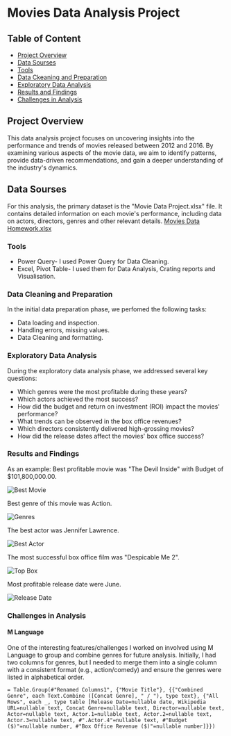 # Movies Data Analysis Project

## Table of Content
 - [Project Overview](#project-overview)
 - [Data Sourses](#data-sourses)
 - [Tools](#tools)
 - [Data Ckeaning and Preparation](#data-cleaning-and-preparation)
 - [Exploratory Data Analysis](#exploratory-data-analysis)
 - [Results and Findings](#results-and-findings)
 - [Challenges in Analysis](#challenges-in-analysis)

## Project Overview

This data analysis project focuses on uncovering insights into the performance and trends of movies released between 2012 and 2016. By examining various aspects of the movie data, we aim to identify patterns, provide data-driven recommendations, and gain a deeper understanding of the industry's dynamics.

## Data Sourses
For this analysis, the primary dataset is the "Movie Data Project.xlsx" file. It contains detailed information on each movie's performance, including data on actors, directors, genres and other relevant details.
[Movies Data Homework.xlsx](https://github.com/user-attachments/files/16418138/Movies.Data.Homework.xlsx)

### Tools
- Power Query- I used Power Query for Data Cleaning.
- Excel, Pivot Table- I used them for Data Analysis, Crating reports and Visualisation.

### Data Cleaning and Preparation
In the initial data preparation phase, we perfomed the following tasks:
- Data loading and inspection.
- Handling errors, missing values.
- Data Cleaning and formatting.

### Exploratory Data Analysis
During the exploratory data analysis phase, we addressed several key questions:
- Which genres were the most profitable during these years?
- Which actors achieved the most success?
- How did the budget and return on investment (ROI) impact the movies' performance?
- What trends can be observed in the box office revenues?
- Which directors consistently delivered high-grossing movies?
- How did the release dates affect the movies' box office success?

### Results and Findings

As an example:
Best profitable movie was "The Devil Inside" with Budget of $101,800,000.00.

![Best Movie](https://github.com/user-attachments/assets/4743f645-2d5e-4c8c-8c08-6e2ead403f14)

Best genre of this movie was Action.

![Genres](https://github.com/user-attachments/assets/e9c15483-f530-4be2-b527-05a97605f96d)


The best actor was Jennifer Lawrence.

![Best Actor](https://github.com/user-attachments/assets/1c12dd2d-f356-4026-9017-83c12536e7bc)


The most successful box office film was "Despicable Me 2".

![Top Box](https://github.com/user-attachments/assets/a1d94e72-6b12-48d9-b668-789787b5ad33)


Most profitable release date were June.

![Release Date](https://github.com/user-attachments/assets/4a0dccc9-37c6-4e88-9e54-507fd5e1968e)


### Challenges in Analysis
#### M Language
One of the interesting features/challenges I worked on involved using M Language to group and combine genres for future analysis. Initially, I had two columns for genres, but I needed to merge them into a single column with a consistent format (e.g., action/comedy) and ensure the genres were listed in alphabetical order.

```= Table.Group(#"Renamed Columns1", {"Movie Title"}, {{"Combined Genre", each Text.Combine ([Concat Genre], " / "), type text}, {"All Rows", each _, type table [Release Date=nullable date, Wikipedia URL=nullable text, Concat Genre=nullable text, Director=nullable text, Actor=nullable text, Actor.1=nullable text, Actor.2=nullable text, Actor.3=nullable text, #".Actor.4"=nullable text, #"Budget ($)"=nullable number, #"Box Office Revenue ($)"=nullable number]}})```

